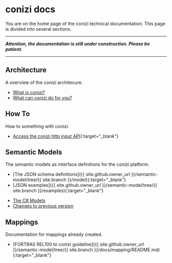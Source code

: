 # conizi docs

You are on the home page of the conizi technical documentation.
This page is divided into several sections. 

---

***Attention, the documentation is still under construction. Please be patient.***

---

## Architecture
A overview of the conizi architecure.

* [What is conizi?](architecture/conizi-architecture.md)
* [What can conizi do for you?]()
  
## How To
How to something with conizi.

* [Access the conizi http input API](howto/howto-conizi-http-input-api.pdf){:target="_blank"}


## Semantic Models
The semantic models as interface definitions for the conizi platform.

* [The JSON schema definitions]({{ site.github.owner_url }}/semantic-model/tree/{{ site.branch }}/model){:target="_blank"}
* [JSON examples]({{ site.github.owner_url }}/semantic-model/tree/{{ site.branch }}/examples){:target="_blank"}
<!-- * [The C# Models]({{ site.github.owner_url }}/semantic-model/tree/{{ site.branch }}/src/Conizi.Model){:target="_blank"} -->
* [The C# Models](semantic-models/site/index.html)
* [Changes to previous version](semantic-models/changes.md)

## Mappings
Documentation for mappings already created.

* [FORTRAS REL100 to conizi guideline]({{ site.github.owner_url }}/semantic-model/tree/{{ site.branch }}/docs/mapping/README.md){:target="_blank"}